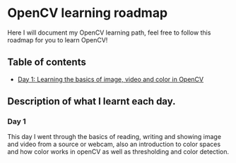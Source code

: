 # OpenCV learning roadmap

Here I will document my OpenCV learning path, feel free to follow this roadmap for you to learn OpenCV! 

## Table of contents
* [Day 1: Learning the basics of image, video and color in OpenCV](#Day-1)

## Description of what I learnt each day.

### Day 1

This day I went through the basics of reading, writing and showing image and video from a source or webcam, also an introduction to color spaces and how color works in openCV as well as thresholding and color detection.


